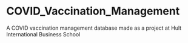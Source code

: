 # COVID_Vaccination_Management
A COVID vaccination management database made as a project at Hult International Business School
